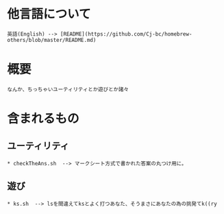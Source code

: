 # 他言語について
	英語(English) --> [README](https://github.com/Cj-bc/homebrew-others/blob/master/README.md)

# 概要
	なんか、ちっちゃいユーティリティとか遊びとか諸々

# 含まれるもの

## ユーティリティ

	* checkTheAns.sh  --> マークシート方式で書かれた答案の丸つけ用に。

## 遊び

	* ks.sh  --> lsを間違えてksとよく打つあなた、そうまさにあなたの為の挑発てk((ry
